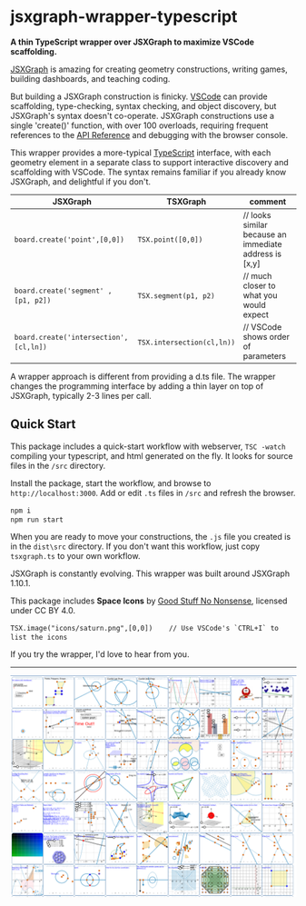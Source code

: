 # jsxgraph-wrapper-typescript

**A thin TypeScript wrapper over JSXGraph to maximize VSCode scaffolding.**

[JSXGraph](https://jsxgraph.uni-bayreuth.de/wp/index.html) is amazing for creating geometry constructions, writing games, building dashboards, and teaching coding.

But building a JSXGraph construction is finicky.  [VSCode](https://code.visualstudio.com/) can provide scaffolding, type-checking,
syntax checking, and object discovery, but JSXGraph's syntax doesn't co-operate.  JSXGraph constructions use a
single 'create()' function, with over 100 overloads, requiring frequent references to the [API Reference](https://jsxgraph.org/docs/index.html) and debugging with the browser console.

This wrapper provides a more-typical [TypeScript](https://www.typescriptlang.org/) interface, with each geometry element in a separate class to support interactive discovery and scaffolding with VSCode.  The syntax remains familiar if you already know JSXGraph, and delightful if you don't.


| **JSXGraph**    | **TSXGraph** | comment |
| --------- | ------- |--------|
| `board.create('point',[0,0])`  | `TSX.point([0,0])`   |  // looks similar because an immediate address is [x,y]
| `board.create('segment' , [p1, p2])`     | `TSX.segment(p1, p2)` | // much closer to what you would expect
| `board.create('intersection', [cl,ln])` | `TSX.intersection(cl,ln))`    |  // VSCode shows order of parameters

A wrapper approach is different from providing a d.ts file. The wrapper changes the programming interface by adding a thin layer on top of JSXGraph, typically 2-3 lines per call.


## Quick Start

This package includes a quick-start workflow with webserver, `TSC -watch` compiling your typescript, and  html generated on the fly.  It looks for source files in the `/src` directory.

Install the package, start the workflow, and browse to `http://localhost:3000`.   Add or edit `.ts` files in `/src` and refresh the browser.

```
npm i
npm run start
```

When you are ready to move your constructions, the `.js` file you created is in the `dist\src` directory.  If you don't want this workflow, just copy `tsxgraph.ts` to your own workflow.

JSXGraph is constantly evolving.  This wrapper was built around JSXGraph 1.10.1.


This package includes **Space Icons** by [Good Stuff No Nonsense](https://goodstuffnononsense.com/), licensed under CC BY 4.0.
~~~
TSX.image("icons/saturn.png",[0,0])    // Use VSCode's `CTRL+I` to list the icons
~~~

If you try the wrapper, I'd love to hear from you. 

---

![](test.png)



